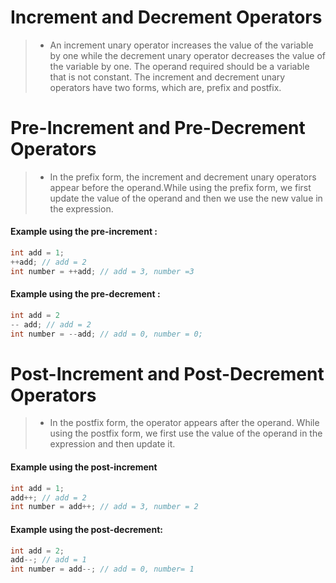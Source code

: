 # Increment and Decrement Operators

> - An increment unary operator increases the value of the variable by one while the decrement unary operator decreases the value of the variable by one. The operand required should be a variable that is not constant. The increment and decrement unary operators have two forms, which are, prefix and postfix.

# Pre-Increment and Pre-Decrement Operators

> - In the prefix form, the increment and decrement unary operators appear before
the operand.While using the prefix form, we first update the value of the operand and then we use the new value in the expression.

#### Example using the pre-increment :

```java
int add = 1;
++add; // add = 2
int number = ++add; // add = 3, number =3
```

#### Example using the pre-decrement :

```java
int add = 2
-- add; // add = 2
int number = --add; // add = 0, number = 0;
```

# Post-Increment and Post-Decrement Operators

> - In the postfix form, the operator appears after the operand. While using the postfix form, we first use the value of the operand in the expression and then update it.

#### Example using the post-increment

```java
int add = 1;
add++; // add = 2
int number = add++; // add = 3, number = 2
```

#### Example using the post-decrement:

```java
int add = 2;
add--; // add = 1
int number = add--; // add = 0, number= 1
```